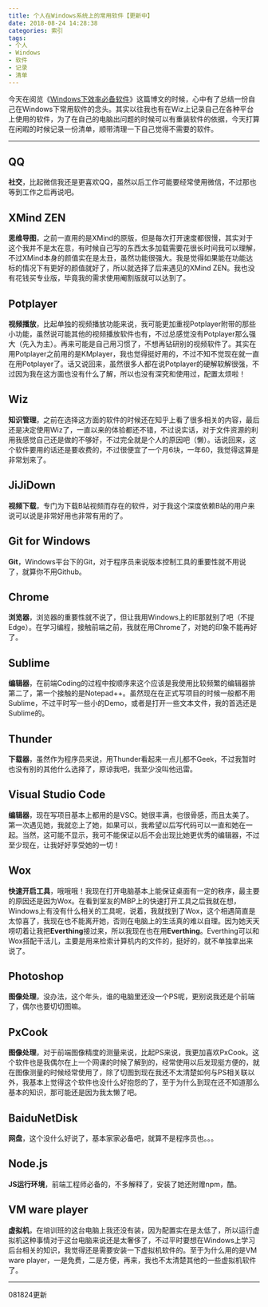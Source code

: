```yaml
---
title: 个人在Windows系统上的常用软件【更新中】
date: 2018-08-24 14:28:38
categories: 索引
tags:
- 个人
- Windows
- 软件
- 记录
- 清单
---
```


今天在阅览《[Windows下效率必备软件](https://jeffjade.com/2015/10/19/2015-10-18-Efficacious-win-software/)》这篇博文的时候，心中有了总结一份自己在Windows下常用软件的念头。其实以往我也有在Wiz上记录自己在各种平台上使用的软件，为了在自己的电脑出问题的时候可以有重装软件的依据，今天打算在闲暇的时候记录一份清单，顺带清理一下自己觉得不需要的软件。

<!-- more -->

***

## QQ

**社交**，比起微信我还是更喜欢QQ，虽然以后工作可能要经常使用微信，不过那也等到工作之后再说吧。

## XMind ZEN

**思维导图**，之前一直用的是XMind的原版，但是每次打开速度都很慢，其实对于这个我并不是太在意，有时候自己写的东西太多加载需要花很长时间我可以理解，不过XMind本身的颜值实在是太丑，虽然功能很强大。我是觉得如果能在功能达标的情况下有更好的颜值就好了，所以就选择了后来遇见的XMind ZEN。我也没有花钱买专业版，毕竟我的需求使用阉割版就可以达到了。

## Potplayer

**视频播放**，比起单独的视频播放功能来说，我可能更加重视Potplayer附带的那些小功能，虽然说可能其他的视频播放软件也有，不过总感觉没有Potplayer那么强大（先入为主）。再来可能是自己用习惯了，不想再钻研别的视频软件了。其实在用Potplayer之前用的是KMplayer，我也觉得挺好用的，不过不知不觉现在就一直在用Potplayer了。话又说回来，虽然很多人都在说Potplayer的硬解软解很强，不过因为我在这方面也没有什么了解，所以也没有深究和使用过，配置太烦啦！

## Wiz

**知识管理**，之前在选择这方面的软件的时候还在知乎上看了很多相关的内容，最后还是决定使用Wiz了，一直以来的体验都还不错，不过说实话，对于文件资源的利用我感觉自己还是做的不够好，不过完全就是个人的原因吧（懒）。话说回来，这个软件要用的话还是要收费的，不过很便宜了一个月6块，一年60，我觉得这算是非常划来了。

## JiJiDown

**视频下载**，专门为下载B站视频而存在的软件，对于我这个深度依赖B站的用户来说可以说是非常好用也非常有用的了。

## Git for Windows

**Git**，Windows平台下的Git，对于程序员来说版本控制工具的重要性就不用说了，就算你不用Github。

## Chrome

**浏览器**，浏览器的重要性就不说了，但让我用Windows上的IE那就别了吧（不提Edge）。在学习编程，接触前端之前，我就在用Chrome了，对她的印象不能再好了。

## Sublime

**编辑器**，在前端Coding的过程中按顺序来这个应该是我使用比较频繁的编辑器排第二了，第一个接触的是Notepad++。虽然现在在正式写项目的时候一般都不用Sublime，不过平时写一些小的Demo，或者是打开一些文本文件，我的首选还是Sublime的。

## Thunder

**下载器**，虽然作为程序员来说，用Thunder看起来一点儿都不Geek，不过我暂时也没有别的其他什么选择了，原谅我吧，我至少没叫他迅雷。

## Visual Studio Code

**编辑器**，现在写项目基本上都用的是VSC。她很丰满，也很骨感，而且太美了。第一次遇见她，我就恋上了她，如果可以，我希望以后写代码可以一直和她在一起。当然，这可能不显示，我可不能保证以后不会出现比她更优秀的编辑器，不过至少现在，让我好好享受她的一切！

## Wox

**快速开启工具**，哦哦哦！我现在打开电脑基本上能保证桌面有一定的秩序，最主要的原因还是因为Wox。在看到室友的MBP上的快速打开工具之后我就在想，Windows上有没有什么相关的工具呢，说着，我就找到了Wox，这个相遇简直是太惊喜了，我现在也不能离开她，否则在电脑上的生活真的难以自理。因为她天天唠叨着让我把**Everthing**接过来，所以我现在也在用**Everthing**。Everthing可以和Wox搭配干活儿，主要是用来检索计算机内的文件的，挺好的，就不单独拿出来说了。

## Photoshop

**图像处理**，没办法，这个年头，谁的电脑里还没一个PS呢，更别说我还是个前端了，偶尔也要切切图嘛。

## PxCook

**图像处理**，对于前端图像精度的测量来说，比起PS来说，我更加喜欢PxCook。这个软件也是我偶尔在上一个网课的时候了解到的，经常使用以后发现挺方便的，就在图像测量的时候经常使用了，除了切图到现在我还不太清楚如何与PS相关联以外，我基本上觉得这个软件也没什么好抱怨的了，至于为什么到现在还不知道那么基本的知识，那可能还是因为我太懒了吧。

## BaiduNetDisk

**网盘**，这个没什么好说了，基本家家必备吧，就算不是程序员也。。。

## Node.js

**JS运行环境**，前端工程师必备的，不多解释了，安装了她还附赠npm，酷。

## VM ware player

**虚拟机**，在培训班的这台电脑上我还没有装，因为配置实在是太低了，所以运行虚拟机这种事情对于这台电脑来说还是太奢侈了，不过平时要想在Windows上学习后台相关的知识，我觉得还是需要安装一下虚拟机软件的。至于为什么用的是VM ware player，一是免费，二是方便，再来，我也不太清楚其他的一些虚拟机软件了。

****

081824更新